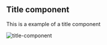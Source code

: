 ## Title component

This is a example of a title component

![title-component](https://user-images.githubusercontent.com/17436856/140663331-b3c469b8-44ea-4531-8b6b-803f2e554170.png)
